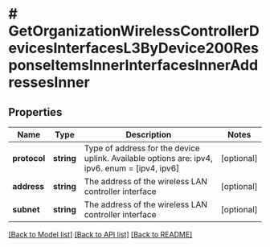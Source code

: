 # # GetOrganizationWirelessControllerDevicesInterfacesL3ByDevice200ResponseItemsInnerInterfacesInnerAddressesInner

## Properties

Name | Type | Description | Notes
------------ | ------------- | ------------- | -------------
**protocol** | **string** | Type of address for the device uplink. Available options are: ipv4, ipv6. enum &#x3D; [ipv4, ipv6] | [optional]
**address** | **string** | The address of the wireless LAN controller interface | [optional]
**subnet** | **string** | The address of the wireless LAN controller interface | [optional]

[[Back to Model list]](../../README.md#models) [[Back to API list]](../../README.md#endpoints) [[Back to README]](../../README.md)
